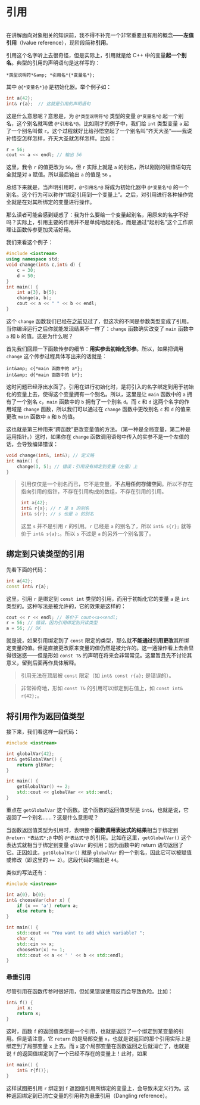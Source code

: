 # 引用

<h6 id="idx_左值引用"></h6>
<h6 id="idx_引用"></h6>

在讲解面向对象相关的知识前，我不得不补充一个非常重要且有用的概念——**左值引用**（lvalue reference），现阶段简称**引用**。

引用这个名字听上去很奇怪，但是实际上，引用就是给 C++ 中的变量**起一个别名**。典型的引用的声明语句是这样写的：

```sdsc
*类型说明符*&amp; *引用名*{*变量名*};
```

其中 `@{*变量名*}@` 是初始化器。举个例子如：

```cpp
int a{42};
int& r{a};  // 这就是引用的声明语句
```

这是什么意思呢？意思是，为 `@*类型说明符*@` 类型的变量 `@*变量名*@` 起一个别名，这个别名就叫做 `@*引用名*@`。比如刚才的例子中，我们给 `int` 类型变量 `a` 起了一个别名叫做 `r`。这个过程就好比给孙悟空起了一个别名叫”齐天大圣“——我说孙悟空怎样怎样，齐天大圣就怎样怎样。比如：
```cpp
r = 56;
cout << a << endl; // 输出 56
```
这里，我令 `r` 的值更改为 `56`，但 `r` 实际上就是 `a` 的别名，所以刚刚的赋值语句完全就是对 `a` 赋值。所以最后输出 `a` 的值是 `56` 。

总结下来就是，当声明引用时，`@*引用名*@` 将成为初始化器中 `@*变量名*@` 的一个别名。这个行为可以称作“绑定引用到一个变量上”。之后，对引用进行各种操作完全就是在对其所绑定的变量进行操作。

那么读者可能会感到疑惑了：我为什么要给一个变量起别名，用原来的名字不好吗？实际上，引用主要的作用并不是单纯地起别名，而是通过“起别名”这个工作原理让函数传参更加灵活好用。

我们来看这个例子：
```CPP
#include <iostream>
using namespace std;
void change(int& c,int& d) {
    c = 30;
    d = 50;
}
int main() {
    int a{3}, b{5};
    change(a, b);
    cout << a << " " << b << endl;
}
```
这个 `change` 函数我们已经在[之前](/ch03/function_execution.md#参数传递)见过了，但这次的不同是参数类型变成了引用。当你编译运行之后你就能发现结果不一样了：`change` 函数确实改变了 `main` 函数中 `a` 和 `b` 的值。这是为什么呢？

首先我们回顾一下函数传参的细节：**用实参去初始化形参**。所以，如果把调用 `change` 这个传参过程具体写出来的话就是：
```sdsc
int&amp; c{*main 函数中的 a*};
int&amp; d{*main 函数中的 b*};
```
这时问题已经浮出水面了。引用在进行初始化时，是将引入的名字绑定到用于初始化的变量上去，使得这个变量拥有一个别名。所以，这里是让 `main` 函数中的 `a` 拥有了一个别名 `c`，`main` 函数中的 `b` 拥有了一个别名 `d`。而 `c` 和 `d` 这两个名字的作用域是 `change` 函数，所以我们可以通过在 `change` 函数中更改别名 `c` 和 `d` 的值来更改 `main` 函数中 `a` 和 `b` 的值。

这也就是第三种用来“跨函数”更改变量值的方法。（第一种是全局变量，第二种是运用指针。）这时，如果你在 `change` 函数调用语句中传入的实参不是一个左值的话，会导致编译错误：
```cpp
void change(int&, int&); // 定义略
int main() {
    change(3, 5); // 错误：引用没有绑定到变量（左值）上
}
```

> 引用仅仅是一个别名而已，它不是变量，**不占用任何存储空间**。所以不存在指向引用的指针，不存在引用构成的数组，不存在引用的引用。
> 
> ```cpp
> int a{42};
> int& r{a}; // r 是 a 的别名
> int& s{r}; // s 也是 a 的别名
> ```
> 
> 这里 `s` 并不是引用 `r` 的引用。`r` 已经是 `a` 的别名了，所以 `int& s{r};` 就等价于 `int& s{a};`。所以 `s` 不过是 `a` 的另外一个别名罢了。

## 绑定到只读类型的引用

先看下面的代码：
```cpp
int a{42};
const int& r{a};
```
这里，引用 `r` 是绑定到 `const int` 类型的引用，而用于初始化它的变量 `a` 是 `int` 类型的。这种写法是被允许的，它的效果是这样的：
```cpp
cout << r << endl; // 等价于 cout<<a<<endl;
r = 56; // 错误，因为引用绑定到只读类型
a = 56; // OK
```

就是说，如果引用绑定到了 `const` 限定的类型，那么就**不能通过引用更改**其所绑定变量的值。但是直接更改原来变量的值仍然是被允许的。这一通操作看上去会显得很迷惑——但是形如 `const T&` 的声明在将来会非常常见。这里暂且先不讨论其意义，留到后面再作具体解释。

> 引用无法在顶层被 `const` 限定（如 `int& const r{a};` 是错误的）。

> 非常神奇地，形如 `const T&` 的引用可以绑定到右值上，如 `const int& r{42};`。

## 将引用作为返回值类型

接下来，我们看这样一段代码：

```CPP
#include <iostream>

int globalVar{42};
int& getGlobalVar() {
    return glbVar;
}

int main() {
    getGlobalVar() += 2;
    std::cout << globalVar << std::endl;
}
```

重点在 `getGlobalVar` 这个函数。这个函数的返回值类型是 `int&`，也就是说，它返回了一个别名……？这是什么意思呢？

当函数返回值类型为引用时，表明整个**函数调用表达式的结果**相当于绑定到 `@return *表达式*;@` 中的 `@*表达式*@` 的引用。比如在这里，`getGlobalVar()` 这个表达式就相当于绑定到变量 `glbVar` 的引用；因为函数中的 return 语句返回了它。正因如此，`getGlobalVar()` 就是 `globalVar` 的一个别名，因此它可以被赋值或修改（即这里的 `+= 2`）。这段代码的输出是 `44`。

类似的写法还有：

```CPP
#include <iostream>

int a{0}, b{0};
int& chooseVar(char x) {
    if (x == 'a') return a;
    else return b;
}

int main() {
    std::cout << "You want to add which variable? ";
    char x;
    std::cin >> x;
    chooseVar(x) += 1;
    std::cout << a << ' ' << b << std::endl;
}
```

### 悬垂引用

尽管引用在函数传参时很好用，但如果错误使用反而会导致危险。比如：
```cpp
int& f() {
    int x;
    return x;
}
```

这时，函数 `f` 的返回值类型是一个引用，也就是返回了一个绑定到某变量的引用。但是请注意，它 `return` 的是局部变量 `x`，也就是说返回的那个引用实际上是绑定到了局部变量 `x` 上去。而 `x` 这个局部变量在函数返回之后就消亡了，也就是说 `f` 的返回值绑定到了一个已经不存在的变量上！此时，如果
```cpp
int main() {
    int& r{f()};
}
```
这样试图把引用 `r` 绑定到 `f` 返回值引用所绑定的变量上，会导致未定义行为。这种返回绑定到已消亡变量的引用称为悬垂引用（Dangling reference）。
